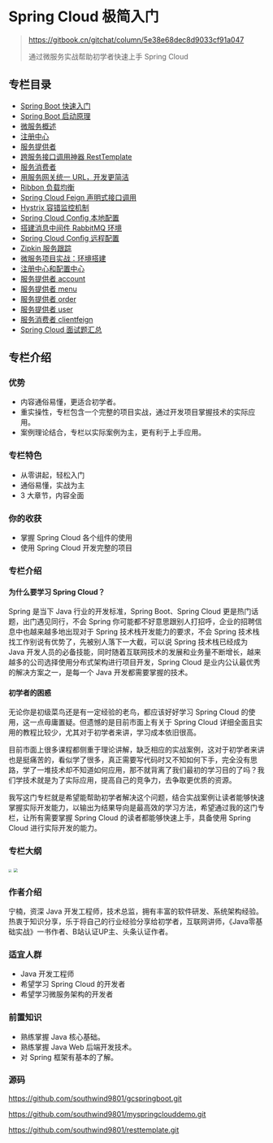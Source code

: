 # Spring Cloud 极简入门

> https://gitbook.cn/gitchat/column/5e38e68dec8d9033cf91a047
>
> 通过微服务实战帮助初学者快速上手 Spring Cloud

## 专栏目录

- [Spring Boot 快速入门](doc/01-springboot-quickly.md)
- [Spring Boot 启动原理](doc/02-springboot-start.md)
- [微服务概述](doc/03-micro-services.md)
- [注册中心](doc/04-eureka-server.md)
- [服务提供者](doc/05-eureka-client.md)
- [跨服务接口调用神器 RestTemplate](doc/06-rest-template.md)
- [服务消费者](doc/07-rest-template.md)
- [用服务网关统一 URL，开发更简洁](doc/08-zuul.md)
- [Ribbon 负载均衡](doc/09-ribbon.md)
- [Spring Cloud Feign 声明式接口调用](doc/10-open-feign.md)
- [Hystrix 容错监控机制](doc/11-hystrix.md)
- [Spring Cloud Config 本地配置](doc/12-config-native.md)
- [搭建消息中间件 RabbitMQ 环境](doc/13-rabbitmq.md)
- [Spring Cloud Config 远程配置](doc/14-config-github.md)
- [Zipkin 服务跟踪](doc/15-sleuth-zipkin.md)
- [微服务项目实战：环境搭建](doc/16-env-build.md)
- [注册中心和配置中心](doc/17-register-config.md)
- [服务提供者 account](doc/18-provider-account.md)
- [服务提供者 menu](doc/19-provider-menu.md)
- [服务提供者 order](doc/20-provider-order.md)
- [服务提供者 user](doc/21-provider-user.md)
- [服务消费者 clientfeign](doc/22-client-feign.md)
- [Spring Cloud 面试题汇总](doc/23-Interview-qa.md)

## 专栏介绍

### 优势

- 内容通俗易懂，更适合初学者。
- 重实操性，专栏包含一个完整的项目实战，通过开发项目掌握技术的实际应用。
- 案例理论结合，专栏以实际案例为主，更有利于上手应用。

### 专栏特色

- 从零讲起，轻松入门
- 通俗易懂，实战为主
- 3 大章节，内容全面

### 你的收获

- 掌握 Spring Cloud 各个组件的使用
- 使用 Spring Cloud 开发完整的项目

### 专栏介绍

#### 为什么要学习 Spring Cloud？

Spring 是当下 Java 行业的开发标准，Spring Boot、Spring Cloud 更是热门话题，出门遇见同行，不会 Spring 你可能都不好意思跟别人打招呼，企业的招聘信息中也越来越多地出现对于 Spring 技术栈开发能力的要求，不会 Spring 技术栈找工作别说有优势了，先被别人落下一大截，可以说 Spring 技术栈已经成为 Java 开发人员的必备技能，同时随着互联网技术的发展和业务量不断增长，越来越多的公司选择使用分布式架构进行项目开发，Spring Cloud 是业内公认最优秀的解决方案之一，是每一个 Java 开发都需要掌握的技术。

#### 初学者的困惑

无论你是初级菜鸟还是有一定经验的老鸟，都应该好好学习 Spring Cloud 的使用，这一点毋庸置疑。但遗憾的是目前市面上有关于 Spring Cloud 详细全面且实用的教程比较少，尤其对于初学者来讲，学习成本依旧很高。

目前市面上很多课程都侧重于理论讲解，缺乏相应的实战案例，这对于初学者来讲也是挺痛苦的，看似学了很多，真正需要写代码时又不知如何下手，完全没有思路，学了一堆技术却不知道如何应用，那不就背离了我们最初的学习目的了吗？我们学技术就是为了实际应用，提高自己的竞争力，去争取更优质的资源。

我写这门专栏就是希望能帮助初学者解决这个问题，结合实战案例让读者能够快速掌握实际开发能力，以输出为结果导向是最高效的学习方法，希望通过我的这门专栏，让所有需要掌握 Spring Cloud 的读者都能够快速上手，具备使用 Spring Cloud 进行实际开发的能力。

### 专栏大纲

<img src="https://tva1.sinaimg.cn/large/007S8ZIlgy1ggijsulr4mj30v00i0wgt.jpg" style="zoom:35%;" />

<img src="https://tva1.sinaimg.cn/large/007S8ZIlgy1ggijstk3gwj30u00vcajy.jpg" style="zoom:50%;" />

### 作者介绍

宁楠，资深 Java 开发工程师，技术总监，拥有丰富的软件研发、系统架构经验。热衷于知识分享，乐于将自己的行业经验分享给初学者，互联网讲师，《Java零基础实战》一书作者、B站认证UP主、头条认证作者。

### 适宜人群

- Java 开发工程师
- 希望学习 Spring Cloud 的开发者
- 希望学习微服务架构的开发者

### 前置知识

- 熟练掌握 Java 核心基础。
- 熟练掌握 Java Web 后端开发技术。
- 对 Spring 框架有基本的了解。

### 源码

https://github.com/southwind9801/gcspringboot.git

https://github.com/southwind9801/myspringclouddemo.git

https://github.com/southwind9801/resttemplate.git